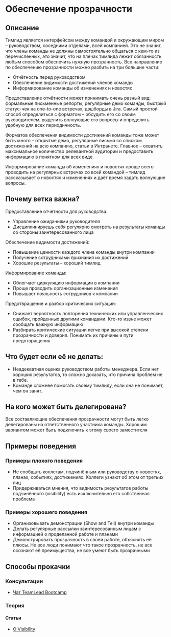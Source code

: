 # Обеспечение прозрачности
## Описание
Тимлид является интерфейсом между командой и окружающим миром – руководством, соседними отделами, всей компанией. Это не значит, что члены команды не должны самостоятельно общаться с кем-то из перечисленных, это значит, что на плечах тимлида лежит обязанность любым способом обеспечить нужную прозрачность.
Все направление по обеспечению прозрачности можно разбить на три большие части:
- Отчётность перед руководством
- Обеспечение видимости достижений членов команды
- Информирование команды об изменениях и новостях

Предоставление отчётности может принимать очень разный вид: формальные письменные репорты, регулярные демо команды, быстрый статус-чек на one-to-one встречах, дэшборды в Jira. Самый простой способ определиться с форматом – обсудить его со своим руководителем, выделить волнующие его вопросы и определить удобную для всех периодичность.

Форматов обеспечения видимости достижений команды тоже может быть много – открытые демо, регулярные письма со списком достижений на всю компанию, статьи в Интранете. Главное – охватить максимальное количество релевантной аудитории и предоставить информацию в понятном для всех виде.

Информирование команды об изменениях и новостях проще всего проводить на регулярных встречах со всей командой – тимлид рассказывает о новостях и изменениях и даёт время задать волнующие вопросы.

## Почему ветка важна?
Предоставление отчётности для руководства:
- Управление ожиданиями руководителя
- Дисциплинируешь себя регулярно смотреть на результаты команды со стороны заинтересованного лица

Обеспечение видимости достижений:
- Повышение ценности каждого члена команды внутри компании
- Получение сотрудниками признания их достижений
- Хорошие результаты – хороший тимлид

Информирование команды:
- Облегчает циркуляцию информации в компании
- Проще проводить организационные изменения
- Повышает лояльность сотрудников к компании

Предотвращение и разбор критических ситуаций:
- Снижает вероятность повторения технических или управленческих ошибок, пройденных другими командами. Кто-то извне может сообщать важную информацию
- Разбирать критические ситуации легче при высокой степени прозрачности и доверия. Понимать их причины и пути предотвращения

## Что будет если её не делать:
- Неадекватная оценка руководством работы менеджера. Если нет хороших результатов, то сложно доказать, что причина проблем не в тебе.
- Команде сложнее помогать своему тимлиду, если она не понимает, чем он занят.

## На кого может быть делегирована?
Все составляющие обеспечения прозрачности могут быть легко делегированы на ответственного участника команды. Хорошим вариантом может быть подключить к этому своего заместителя

## Примеры поведения
### Примеры плохого поведения
- Не сообщать коллегам, подчинённым или руководству о новостях, планах, событиях, достижениях. Коллеги узнают об этом от третьих лиц
- Придерживаться мнения, что видимость результатов работы подчинённого (visibility) есть исключительно его собственная проблема

### Примеры хорошего поведения
- Организовывать демонстрации (Show and Tell) внутри команды
- Делать регулярные рассылки заинтересованным лицам с информацией о проделанной работе и планами
- Демонстрировать прозрачность в своей работе, объяснять её плюсы. Не все люди понимают что такое прозрачность, не все осознают её преимущества, не все умеют быть прозрачными

## Способы прокачки
### Консультации
- [Чат TeamLead Bootcamp](https://t.me/teamlead_bootcamp)

### Теория
#### Статьи
- [О Visibility](https://medium.com/@allo/о-visibility-993827b93c3d)
